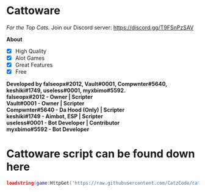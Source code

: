 # Cattoware
<i>For the Top Cats.</i>
Join our Discord server: https://discord.gg/T9FSnPzSAV

**__About__**
- [x] High Quality
- [x] Alot Games
- [x] Great Features
- [x] Free 

**Developed by falseopx#2012, Vault#0001, Compwnter#5640, keshiki#1749, useIess#0001, myxbimo#5592.** <br/>
**falseopx#2012 - Owner | Scripter** <br/>
**Vault#0001 - Owner | Scripter** <br/>
**Compwnter#5640 - Da Hood (Only) | Scripter** <br/>
**keshiki#1749 - Aimbot, ESP | Scripter** <br/>
**useIess#0001 - Bot Developer | Contributor** <br/>
**myxbimo#5592 - Bot Developer** <br/>

# Cattoware script can be found down here
```lua
loadstring(game:HttpGet('https://raw.githubusercontent.com/CatzCode/cat/main/Cattoware.lua'))()
```

